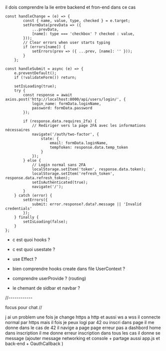 il dois comprendre la lie entre backend et fron-end dans ce cas 
```
const handleChange = (e) => {
        const { name, value, type, checked } = e.target;
        setFormData(prevData => ({
            ...prevData,
            [name]: type === 'checkbox' ? checked : value,
        }));
        // Clear errors when user starts typing
        if (errors[name]) {
            setErrors(prev => ({ ...prev, [name]: '' }));
        }
    };

```
```
const handleSubmit = async (e) => {
    e.preventDefault();
    if (!validateForm()) return;
    
    setIsLoading(true);
    try {
        const response = await axios.post('http://localhost:8000/api/users/login/', {
            login_name: formData.loginName, 
            password: formData.password
        });

        if (response.data.requires_2fa) {
            // Rediriger vers la page 2FA avec les informations nécessaires
            navigate('/auth/two-factor', {
                state: {
                    email: formData.loginName,
                    tempToken: response.data.temp_token
                }
            });
        } else {
            // Login normal sans 2FA
            localStorage.setItem('token', response.data.token);
            localStorage.setItem('refresh_token', response.data.refresh_token);
            setIsAuthenticated(true);
            navigate('/');
        }
    } catch (error) {
        setErrors({ 
            submit: error.response?.data?.message || 'Invalid credentials'
        });
    } finally {
        setIsLoading(false);
    }
};
```
- c est quoi hooks ?

- c est quoi usestate ?

- use Effect ?

- bien comprendre hooks create dans file UserContext  ?

- comprendre userProvide ? (routing)

- le chemant de sidbar et navbar ?

//------------

focus pour chat //

j ai un problem une fois je change https a http et aussi ws a wss il connecte normal par https mais il fois je peux logi par 42 ou inscri dans page il me donne dans le cas de 42 il navige a page page erreur pas a dashbord home dans inscription il me donne erreur inscription dans tous les cas il donne se message (ajouter message networking et console + partage aussi app.js et back-end + OauthCallback )